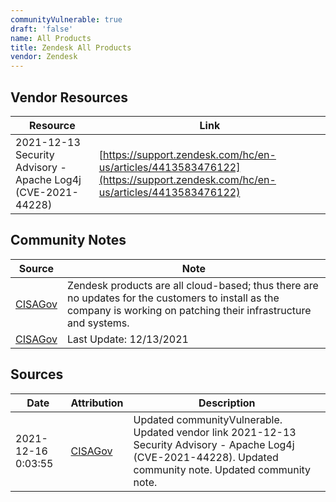 ```yaml
---
communityVulnerable: true
draft: 'false'
name: All Products
title: Zendesk All Products
vendor: Zendesk
---
```


## Vendor Resources
| Resource | Link |
| --- | --- |
| 2021-12-13 Security Advisory - Apache Log4j (CVE-2021-44228) | [https://support.zendesk.com/hc/en-us/articles/4413583476122](https://support.zendesk.com/hc/en-us/articles/4413583476122) |


## Community Notes
| Source | Note |
| --- | --- |
| [CISAGov](https://raw.githubusercontent.com/cisagov/log4j-affected-db/develop/README.md) | Zendesk products are all cloud-based; thus there are no updates for the customers to install as the company is working on patching their infrastructure and systems. |
| [CISAGov](https://raw.githubusercontent.com/cisagov/log4j-affected-db/develop/README.md) | Last Update: 12/13/2021 |

## Sources
| Date | Attribution | Description |
| --- | --- | --- |
| 2021-12-16 0:03:55 | [CISAGov](https://raw.githubusercontent.com/cisagov/log4j-affected-db/develop/README.md) | Updated communityVulnerable. Updated vendor link 2021-12-13 Security Advisory - Apache Log4j (CVE-2021-44228). Updated community note. Updated community note.  |
